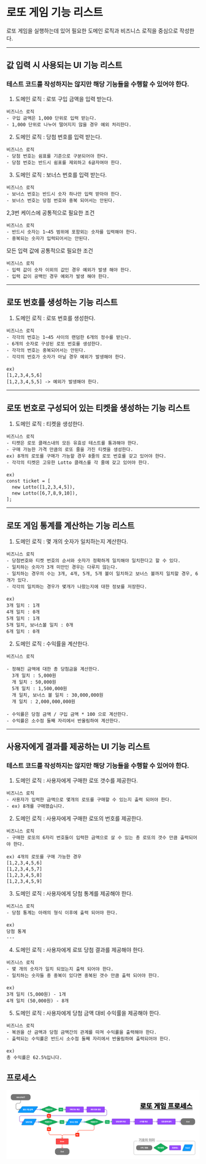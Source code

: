 # 로또 게임 기능 리스트

로또 게임을 실행하는데 있어 필요한 도메인 로직과 비즈니스 로직을 중심으로 작성한다.

---

## 값 입력 시 사용되는 UI 기능 리스트

### 테스트 코드를 작성하지는 않지만 해당 기능들을 수행할 수 있어야 한다.

1. 도메인 로직 : 로또 구입 금액을 입력 받는다.

```
비즈니스 로직
- 구입 금액은 1,000 단위로 입력 받는다.
- 1,000 단위로 나누어 떨어지지 않을 경우 예외 처리한다.
```

2. 도메인 로직 : 당첨 번호를 입력 받는다.

```
비즈니스 로직
- 당첨 번호는 쉼표를 기준으로 구분되어야 한다.
- 당첨 번호는 반드시 쉼표를 제외하고 6글자여야 한다.
```

3. 도메인 로직 : 보너스 번호를 입력 받는다.

```
비즈니스 로직
- 보너스 번호는 반드시 숫자 하나만 입력 받아야 한다.
- 보너스 번호는 당첨 번호와 중복 되어서는 안된다.
```

2,3번 케이스에 공통적으로 필요한 조건

```
비즈니스 로직
- 반드시 숫자는 1~45 범위에 포함외는 숫자를 입력해야 한다.
- 중복되는 숫자가 입력되어서는 안된다.
```

모든 입력 값에 공통적으로 필요한 조건

```
비즈니스 로직
- 입력 값이 숫자 이외의 값인 경우 예외가 발생 해야 한다.
- 입력 값이 공백인 경우 예외가 발생 해야 한다.
```

---

## 로또 번호를 생성하는 기능 리스트

1. 도메인 로직 : 로또 번호를 생성한다.

```
비즈니스 로직
- 각각의 번호는 1~45 사이의 랜덤한 6개의 정수를 받는다.
- 6개의 숫자로 구성된 로또 번호를 생성한다.
- 각각의 번호는 중복되어서는 안된다.
- 각각의 번호가 숫자가 아닐 경우 예외가 발생해야 한다.

ex)
[1,2,3,4,5,6]
[1,2,3,4,5,5] -> 예외가 발생해야 한다.
```

---

## 로또 번호로 구성되어 있는 티켓을 생성하는 기능 리스트

1. 도메인 로직 : 티켓을 생성한다.

```
비즈니스 로직
- 티켓은 로또 클래스내의 모든 유효성 테스트를 통과해야 한다.
- 구매 가능한 가격 만큼의 로또 줄을 가진 티켓을 생성한다.
ex) 8개의 로또를 구매가 가능할 경우 8줄의 로또 번호를 갖고 있어야 한다. 
- 각각의 티켓은 고유한 Lotto 클래스를 각 줄에 갖고 있어야 한다.

ex)
const ticket = [
  new Lotto([1,2,3,4,5]),
  new Lotto([6,7,8,9,10]),
];
```

---

## 로또 게임 통계를 계산하는 기능 리스트

1. 도메인 로직 : 몇 개의 숫자가 일치하는지 계산한다.

```
비즈니스 로직
- 당첨번호와 티켓 번호의 순서와 숫자가 정확하게 일치해야 일치한다고 할 수 있다.
- 일치하는 숫자가 3개 미만인 경우는 다루지 않는다.
- 일치하는 경우의 수는 3개, 4개, 5개, 5개 볼이 일치하고 보너스 볼까지 일치할 경우, 6개가 있다.
- 각각의 일치하는 경우가 몇개가 나왔는지에 대한 정보를 저장한다.

ex)
3개 일치 : 1개
4개 일치 : 0개
5개 일치 : 1개
5개 일치, 보너스볼 일치 : 0개
6개 일치 : 0개
```

2. 도메인 로직 : 수익률을 계산한다.

```
비즈니스 로직

- 정해진 금액에 대한 총 당첨금을 계산한다.
  3개 일치 : 5,000원
  개 일치 : 50,000원
  5개 일치 : 1,500,000원
  개 일치, 보너스 볼 일치 : 30,000,000원
  개 일치 : 2,000,000,000원

- 수익률은 당첨 금액 / 구입 금액 * 100 으로 계산한다.
- 수익률은 소수점 둘째 자리에서 반올림하여 계산한다.
```

---

## 사용자에게 결과를 제공하는 UI 기능 리스트

### 테스트 코드를 작성하지는 않지만 해당 기능들을 수행할 수 있어야 한다.

1. 도메인 로직 : 사용자에게 구매한 로또 갯수를 제공한다.

```
비즈니스 로직
- 사용자가 입력한 금액으로 몇개의 로또를 구매할 수 있는지 출력 되어야 한다.
- ex) 8개를 구매했습니다.
```

2. 도메인 로직 : 사용자에게 구매한 로또의 번호를 제공한다.

```
비즈니스 로직
- 구매한 로또의 6자리 번호들이 입력한 금액으로 살 수 있는 총 로또의 갯수 만큼 출력되어야 한다.

ex) 4개의 로또를 구매 가능한 경우
[1,2,3,4,5,6]
[1,2,3,4,5,7]
[1,2,3,4,5,8]
[1,2,3,4,5,9]
```

3. 도메인 로직 : 사용자에게 당첨 통계를 제공해야 한다.

```
비즈니스 로직
- 당첨 통계는 아래의 형식 이후에 출력 되어야 한다.

ex)
당첨 통계
---
```

4. 도메인 로직 : 사용자에게 로또 당첨 결과를 제공해야 한다.

```
비즈니스 로직
- 몇 개의 숫자가 일치 되었는지 출력 되어야 한다.
- 일치하는 숫자들 중 중복이 있다면 중복된 갯수 만큼 출력 되어야 한다.

ex)
3개 일치 (5,000원) - 1개
4개 일치 (50,000원) - 8개
```

5. 도메인 로직 : 사용자에게 당첨 금액 대비 수익률을 제공해야 한다.

```
비즈니스 로직
- 복권을 산 금액과 당첨 금액간의 관계를 따져 수익률을 출력해야 한다.
- 출력되는 수익률은 반드시 소수점 둘째 자리에서 반올림하여 출력되어야 한다.

ex)
총 수익률은 62.5%입니다.
```


## 프로세스

![로또 프로세스](./lottoGameProcess.png)